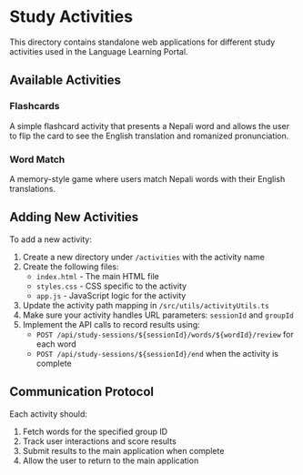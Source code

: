 # Study Activities

This directory contains standalone web applications for different study activities used in the Language Learning Portal.

## Available Activities

### Flashcards

A simple flashcard activity that presents a Nepali word and allows the user to flip the card to see the English translation and romanized pronunciation.

### Word Match

A memory-style game where users match Nepali words with their English translations.

## Adding New Activities

To add a new activity:

1. Create a new directory under `/activities` with the activity name
2. Create the following files:
   - `index.html` - The main HTML file
   - `styles.css` - CSS specific to the activity
   - `app.js` - JavaScript logic for the activity
3. Update the activity path mapping in `/src/utils/activityUtils.ts`
4. Make sure your activity handles URL parameters: `sessionId` and `groupId`
5. Implement the API calls to record results using:
   - `POST /api/study-sessions/${sessionId}/words/${wordId}/review` for each word
   - `POST /api/study-sessions/${sessionId}/end` when the activity is complete

## Communication Protocol

Each activity should:

1. Fetch words for the specified group ID
2. Track user interactions and score results
3. Submit results to the main application when complete
4. Allow the user to return to the main application
